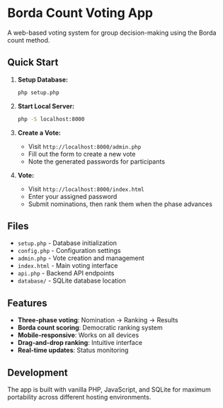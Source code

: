 # Borda Count Voting App

A web-based voting system for group decision-making using the Borda count method.

## Quick Start

1. **Setup Database:**
   ```bash
   php setup.php
   ```

2. **Start Local Server:**
   ```bash
   php -S localhost:8000
   ```

3. **Create a Vote:**
   - Visit `http://localhost:8000/admin.php`
   - Fill out the form to create a new vote
   - Note the generated passwords for participants

4. **Vote:**
   - Visit `http://localhost:8000/index.html`
   - Enter your assigned password
   - Submit nominations, then rank them when the phase advances

## Files

- `setup.php` - Database initialization
- `config.php` - Configuration settings
- `admin.php` - Vote creation and management
- `index.html` - Main voting interface
- `api.php` - Backend API endpoints
- `database/` - SQLite database location

## Features

- **Three-phase voting**: Nomination → Ranking → Results
- **Borda count scoring**: Democratic ranking system
- **Mobile-responsive**: Works on all devices
- **Drag-and-drop ranking**: Intuitive interface
- **Real-time updates**: Status monitoring

## Development

The app is built with vanilla PHP, JavaScript, and SQLite for maximum portability across different hosting environments.